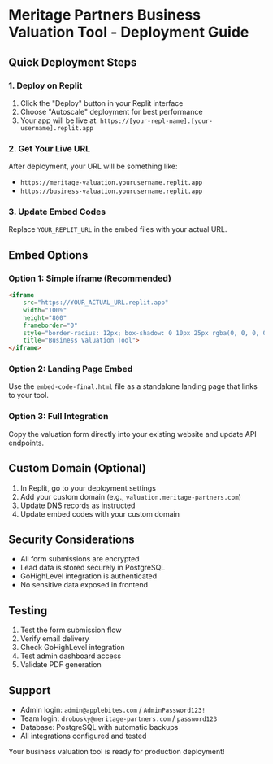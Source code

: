 # Meritage Partners Business Valuation Tool - Deployment Guide

## Quick Deployment Steps

### 1. Deploy on Replit
1. Click the "Deploy" button in your Replit interface
2. Choose "Autoscale" deployment for best performance
3. Your app will be live at: `https://[your-repl-name].[your-username].replit.app`

### 2. Get Your Live URL
After deployment, your URL will be something like:
- `https://meritage-valuation.yourusername.replit.app`
- `https://business-valuation.yourusername.replit.app`

### 3. Update Embed Codes
Replace `YOUR_REPLIT_URL` in the embed files with your actual URL.

## Embed Options

### Option 1: Simple iframe (Recommended)
```html
<iframe 
    src="https://YOUR_ACTUAL_URL.replit.app" 
    width="100%" 
    height="800" 
    frameborder="0"
    style="border-radius: 12px; box-shadow: 0 10px 25px rgba(0, 0, 0, 0.15);"
    title="Business Valuation Tool">
</iframe>
```

### Option 2: Landing Page Embed
Use the `embed-code-final.html` file as a standalone landing page that links to your tool.

### Option 3: Full Integration
Copy the valuation form directly into your existing website and update API endpoints.

## Custom Domain (Optional)
1. In Replit, go to your deployment settings
2. Add your custom domain (e.g., `valuation.meritage-partners.com`)
3. Update DNS records as instructed
4. Update embed codes with your custom domain

## Security Considerations
- All form submissions are encrypted
- Lead data is stored securely in PostgreSQL
- GoHighLevel integration is authenticated
- No sensitive data exposed in frontend

## Testing
1. Test the form submission flow
2. Verify email delivery
3. Check GoHighLevel integration
4. Test admin dashboard access
5. Validate PDF generation

## Support
- Admin login: `admin@applebites.com` / `AdminPassword123!`
- Team login: `drobosky@meritage-partners.com` / `password123`
- Database: PostgreSQL with automatic backups
- All integrations configured and tested

Your business valuation tool is ready for production deployment!